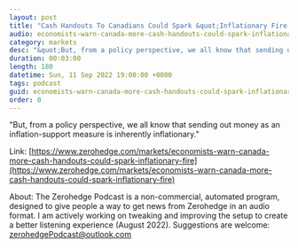 ```yaml
---
layout: post
title: "Cash Handouts To Canadians Could Spark &quot;Inflationary Fire,&quot; Economists Warn"
audio: economists-warn-canada-more-cash-handouts-could-spark-inflationary-fire-0
category: markets
desc: "&quot;But, from a policy perspective, we all know that sending out money as an inflation-support measure is inherently inflationary.&quot;  "
duration: 00:03:00
length: 180
datetime: Sun, 11 Sep 2022 19:00:00 +0000
tags: podcast
guid: economists-warn-canada-more-cash-handouts-could-spark-inflationary-fire-0
order: 0
---
```

&quot;But, from a policy perspective, we all know that sending out money as an inflation-support measure is inherently inflationary.&quot;  

Link: [https://www.zerohedge.com/markets/economists-warn-canada-more-cash-handouts-could-spark-inflationary-fire](https://www.zerohedge.com/markets/economists-warn-canada-more-cash-handouts-could-spark-inflationary-fire)

About: The Zerohedge Podcast is a non-commercial, automated program, designed to give people a way to get news from Zerohedge in an audio format.  I am actively working on tweaking and improving the setup to create a better listening experience (August 2022).  Suggestions are welcome: [zerohedgePodcast@outlook.com](mailto:zerohedgePodcast@outlook.com)